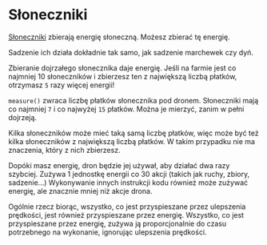 # Słoneczniki
[Słoneczniki](objects/sunflower) zbierają energię słoneczną. Możesz zbierać tę energię. 

Sadzenie ich działa dokładnie tak samo, jak sadzenie marchewek czy dyń. 

Zbieranie dojrzałego słonecznika daje energię.
Jeśli na farmie jest co najmniej 10 słoneczników i zbierzesz ten z największą liczbą płatków, otrzymasz `5` razy więcej energii!

`measure()` zwraca liczbę płatków słonecznika pod dronem.
Słoneczniki mają co najmniej `7` i co najwyżej `15` płatków.
Można je mierzyć, zanim w pełni dojrzeją.

Kilka słoneczników może mieć taką samą liczbę płatków, więc może być też kilka słoneczników z największą liczbą płatków. W takim przypadku nie ma znaczenia, który z nich zbierzesz.

Dopóki masz energię, dron będzie jej używał, aby działać dwa razy szybciej. 
Zużywa 1 jednostkę energii co 30 akcji (takich jak ruchy, zbiory, sadzenie...)
Wykonywanie innych instrukcji kodu również może zużywać energię, ale znacznie mniej niż akcje drona.

Ogólnie rzecz biorąc, wszystko, co jest przyspieszane przez ulepszenia prędkości, jest również przyspieszane przez energię.
Wszystko, co jest przyspieszane przez energię, zużywa ją proporcjonalnie do czasu potrzebnego na wykonanie, ignorując ulepszenia prędkości.